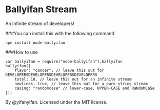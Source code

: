 # Ballyifan Stream
An infinite stream of developers!

###You can install this with the following command
```
npm install node-ballyifan
```

###How to use
```
var ballyifan = require("node-ballyifan").ballyifan
ballyifan({
	flavor: "cancer", // leave this out for DEVELOPERSDEVELOPERSDEVELOPERSDEVELOPERS
	total: 10, // leave this out for an infinite stream
	newlines: true, // leave this out for a pure string stream
	casing: "randomcase" // lower-case, UPPER-CASE and RaNdoMCaSe
});
```

By @yifanyifan. Licensed under the MIT license.
